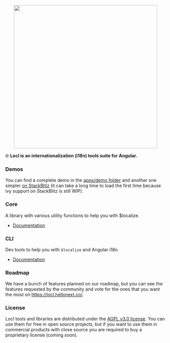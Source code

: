 <p align="center"><img src="https://raw.githubusercontent.com/loclapp/locl/master/apps/web/src/assets/img/locl-social.png" width="450"></p>

🌐 **Locl is an internationalization (i18n) tools suite for Angular.**

### Demos
You can find a complete demo in the [apps/demo folder](apps/demo) and another one simpler [on StackBlitz](https://stackblitz.com/edit/ivy-ovy4cd) (it can take a long time to load the first time because ivy support on StackBlitz is still WIP).

### Core
A library with various utility functions to help you with \$localize.

- [Documentation](libs/core)

### CLI
Dev tools to help you with `$localize` and Angular i18n.

- [Documentation](libs/cli)

### Roadmap
We have a bunch of features planned on our roadmap, but you can see the features requested by the community and vote for the ones that you want the most on https://locl.hellonext.co/.

### License

Locl tools and libraries are distributed under the [AGPL v3.0 license](<https://tldrlegal.com/license/gnu-affero-general-public-license-v3-(agpl-3.0)>).
You can use them for free in open source projects, but if you want to use them in commercial products with close source you are required to buy a proprietary license (coming soon).
